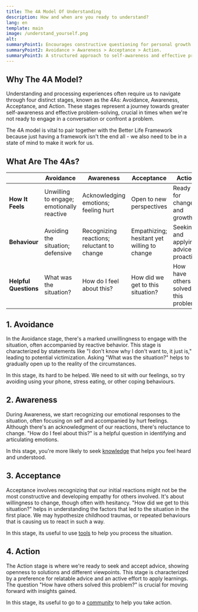 ```yaml
---
title: The 4A Model Of Understanding
description: How and when are you ready to understand?
lang: en
template: main
image: /understand_yourself.png
alt: 
summaryPoint1: Encourages constructive questioning for personal growth.
summaryPoint2: Avoidance > Awareness > Acceptance > Action.
summaryPoint3: A structured approach to self-awareness and effective problem-solving.
---
```


## Why The 4A Model?

Understanding and processing experiences often require us to navigate through four distinct stages, known as the 4As: Avoidance, Awareness, Acceptance, and Action. These stages represent a journey towards greater self-awareness and effective problem-solving, crucial in times when we're not ready to engage in a conversation or confront a problem.

The 4A model is vital to pair together with the Better Life Framework because just having a framework isn't the end all - we also need to be in a state of mind to make it work for us.

## What Are The 4As?

|                        | Avoidance                                   | Awareness                                   | Acceptance                                | Action                                   |
|------------------------|---------------------------------------------|---------------------------------------------|-------------------------------------------|------------------------------------------|
| **How It Feels**       | Unwilling to engage; emotionally reactive   | Acknowledging emotions; feeling hurt        | Open to new perspectives                  | Ready for change and growth              |
| **Behaviour**          | Avoiding the situation; defensive           | Recognizing reactions; reluctant to change  | Empathizing; hesitant yet willing to change| Seeking and applying advice; proactive   |
| **Helpful Questions**  | What was the situation?                     | How do I feel about this?                   | How did we get to this situation?         | How have others solved this problem?      |

## 1. Avoidance

In the Avoidance stage, there's a marked unwillingness to engage with the situation, often accompanied by reactive behavior. This stage is characterized by statements like "I don't know why I don't want to, it just is," leading to potential victimization. Asking "What was the situation?" helps to gradually open up to the reality of the circumstances.

In this stage, its hard to be helped. We need to sit with our feelings, so try avoiding using your phone, stress eating, or other coping behaviours.

## 2. Awareness

During Awareness, we start recognizing our emotional responses to the situation, often focusing on self and accompanied by hurt feelings. Although there's an acknowledgment of our reactions, there's reluctance to change. "How do I feel about this?" is a helpful question in identifying and articulating emotions.

In this stage, you're more likely to seek [knowledge](/unlock-your-potential/programs?filters=knowledge) that helps you feel heard and understood. 

## 3. Acceptance

Acceptance involves recognizing that our initial reactions might not be the most constructive and developing empathy for others involved. It's about willingness to change, though often with hesitancy. "How did we get to this situation?" helps in understanding the factors that led to the situation in the first place. We may hypothesize childhood traumas, or repeated behaviours that is causing us to react in such a way.

In this stage, its useful to use [tools](/unlock-your-potential/programs?filters=tools) to help you process the situation.

## 4. Action

The Action stage is where we're ready to seek and accept advice, showing openness to solutions and different viewpoints. This stage is characterized by a preference for relatable advice and an active effort to apply learnings. The question "How have others solved this problem?" is crucial for moving forward with insights gained.

In this stage, its useful to go to a [community](/unlock-your-potential/programs?filters=community) to help you take action.
